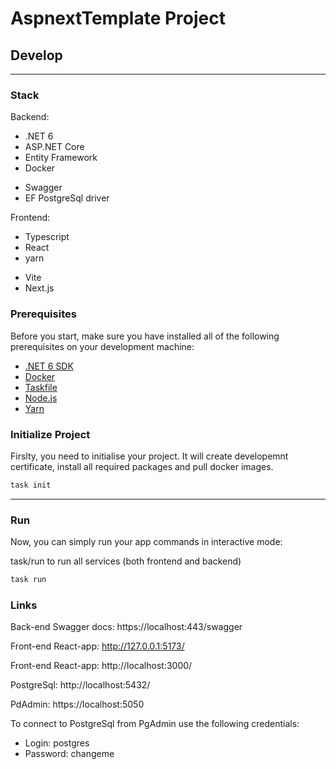 # AspnextTemplate Project

## Develop

---

### Stack

Backend:

- .NET 6
- ASP.NET Core
- Entity Framework
- Docker
<!--#if(EnableSwaggerSupport) -->
- Swagger
  <!--#endif -->
  <!--#if(UsePostgreSql) -->
- EF PostgreSql driver
<!--#endif -->

Frontend:

- Typescript
- React
- yarn
<!--#if(UseReactVite) -->
- Vite
  <!--#endif -->
  <!--#if(UseNext) -->
- Next.js
<!--#endif -->

### Prerequisites

Before you start, make sure you have installed all of the following prerequisites on your development machine:

- [.NET 6 SDK](https://dotnet.microsoft.com/download/dotnet/6.0)
- [Docker](https://www.docker.com/)
- [Taskfile](https://taskfile.dev/#/installation)
- [Node.js](https://nodejs.org/en/)
- [Yarn](https://yarnpkg.com/)

### Initialize Project

Firslty, you need to initialise your project. It will create developemnt certificate, install all required packages and pull docker images.

```sh
task init
```

---

### Run

Now, you can simply run your app commands in interactive mode:

task/run to run all services (both frontend and backend)

```sh
task run
```

### Links

<!--#if(EnableSwaggerSupport) -->

Back-end Swagger docs: https://localhost:443/swagger

<!--#endif -->

<!--#if(UseReactVite) -->

Front-end React-app: http://127.0.0.1:5173/

<!--#endif -->

<!--#if(UseNext) -->

Front-end React-app: http://localhost:3000/

<!--#endif -->

<!--#if(UsePostgreSql) -->

PostgreSql: http://localhost:5432/

PdAdmin: https://localhost:5050

To connect to PostgreSql from PgAdmin use the following credentials:

- Login: postgres
- Password: changeme

<!--#endif -->
